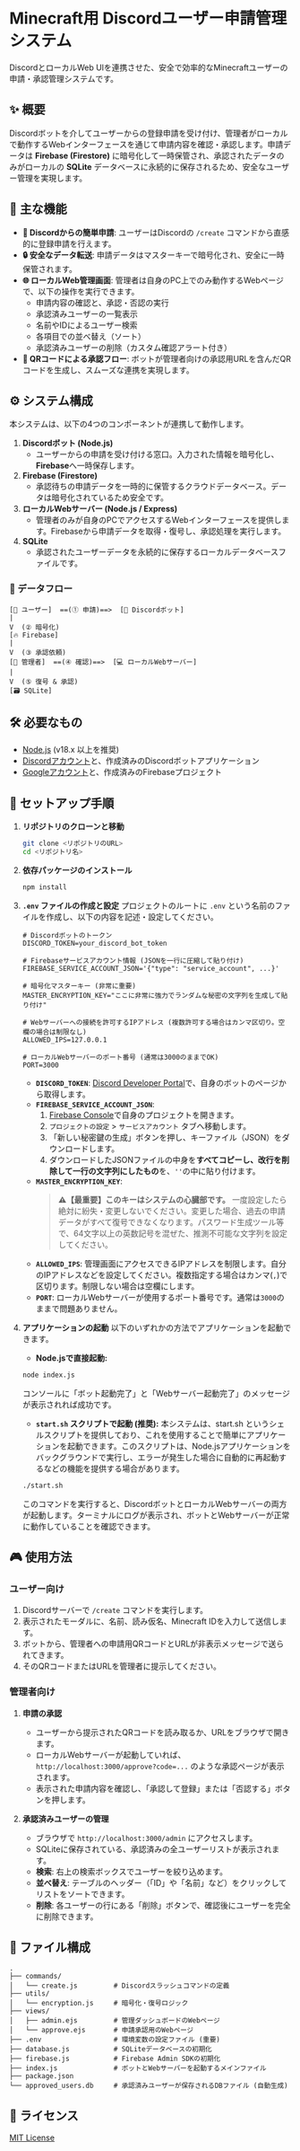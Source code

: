 # Minecraft用 Discordユーザー申請管理システム

DiscordとローカルWeb UIを連携させた、安全で効率的なMinecraftユーザーの申請・承認管理システムです。

## ✨ 概要

Discordボットを介してユーザーからの登録申請を受け付け、管理者がローカルで動作するWebインターフェースを通じて申請内容を確認・承認します。申請データは **Firebase (Firestore)** に暗号化して一時保管され、承認されたデータのみがローカルの **SQLite** データベースに永続的に保存されるため、安全なユーザー管理を実現します。

## 🚀 主な機能

- **🤖 Discordからの簡単申請**: ユーザーはDiscordの `/create` コマンドから直感的に登録申請を行えます。
- **🔒 安全なデータ転送**: 申請データはマスターキーで暗号化され、安全に一時保管されます。
- **🌐 ローカルWeb管理画面**: 管理者は自身のPC上でのみ動作するWebページで、以下の操作を実行できます。
  - 申請内容の確認と、承認・否認の実行
  - 承認済みユーザーの一覧表示
  - 名前やIDによるユーザー検索
  - 各項目での並べ替え（ソート）
  - 承認済みユーザーの削除（カスタム確認アラート付き）
- **🔗 QRコードによる承認フロー**: ボットが管理者向けの承認用URLを含んだQRコードを生成し、スムーズな連携を実現します。

## ⚙️ システム構成

本システムは、以下の4つのコンポーネントが連携して動作します。

1.  **Discordボット (Node.js)**
    - ユーザーからの申請を受け付ける窓口。入力された情報を暗号化し、**Firebase**へ一時保存します。
2.  **Firebase (Firestore)**
    - 承認待ちの申請データを一時的に保管するクラウドデータベース。データは暗号化されているため安全です。
3.  **ローカルWebサーバー (Node.js / Express)**
    - 管理者のみが自身のPCでアクセスするWebインターフェースを提供します。Firebaseから申請データを取得・復号し、承認処理を実行します。
4.  **SQLite**
    - 承認されたユーザーデータを永続的に保存するローカルデータベースファイルです。

### 🔄 データフロー
```
[👤 ユーザー]  ==(① 申請)==>  [🤖 Discordボット]
|
V  (② 暗号化)
[🔥 Firebase]
|
V  (③ 承認依頼)
[👑 管理者]  ==(④ 確認)==>  [💻 ローカルWebサーバー]
|
V  (⑤ 復号 & 承認)
[🗃️ SQLite]
```

## 🛠️ 必要なもの

- [Node.js](https://nodejs.org/) (v18.x 以上を推奨)
- [Discordアカウント](https://discord.com/)と、作成済みのDiscordボットアプリケーション
- [Googleアカウント](https://accounts.google.com/)と、作成済みのFirebaseプロジェクト

## 🚀 セットアップ手順

1.  **リポジトリのクローンと移動**
    ```bash
    git clone <リポジトリのURL>
    cd <リポジトリ名>
    ```

2.  **依存パッケージのインストール**
    ```bash
    npm install
    ```

3.  **`.env` ファイルの作成と設定**
    プロジェクトのルートに `.env` という名前のファイルを作成し、以下の内容を記述・設定してください。

    ```env
    # Discordボットのトークン
    DISCORD_TOKEN=your_discord_bot_token

    # Firebaseサービスアカウント情報 (JSONを一行に圧縮して貼り付け)
    FIREBASE_SERVICE_ACCOUNT_JSON='{"type": "service_account", ...}'

    # 暗号化マスターキー (非常に重要)
    MASTER_ENCRYPTION_KEY="ここに非常に強力でランダムな秘密の文字列を生成して貼り付け"
    
    # Webサーバーへの接続を許可するIPアドレス (複数許可する場合はカンマ区切り。空欄の場合は制限なし)
    ALLOWED_IPS=127.0.0.1

    # ローカルWebサーバーのポート番号 (通常は3000のままでOK)
    PORT=3000
    ```

    - **`DISCORD_TOKEN`**: [Discord Developer Portal](https://discord.com/developers/applications)で、自身のボットのページから取得します。
    - **`FIREBASE_SERVICE_ACCOUNT_JSON`**:
        1.  [Firebase Console](https://console.firebase.google.com/)で自身のプロジェクトを開きます。
        2.  `プロジェクトの設定` > `サービスアカウント` タブへ移動します。
        3.  「新しい秘密鍵の生成」ボタンを押し、キーファイル（JSON）をダウンロードします。
        4.  ダウンロードしたJSONファイルの中身を**すべてコピーし、改行を削除して一行の文字列にしたもの**を、`''`の中に貼り付けます。
    - **`MASTER_ENCRYPTION_KEY`**:
        > **⚠️【最重要】このキーはシステムの心臓部です。**
        > 一度設定したら絶対に紛失・変更しないでください。変更した場合、過去の申請データがすべて復号できなくなります。パスワード生成ツール等で、64文字以上の英数記号を混ぜた、推測不可能な文字列を設定してください。
    - **`ALLOWED_IPS`**: 管理画面にアクセスできるIPアドレスを制限します。自分のIPアドレスなどを設定してください。複数指定する場合はカンマ(`,`)で区切ります。制限しない場合は空欄にします。
    - **`PORT`**: ローカルWebサーバーが使用するポート番号です。通常は`3000`のままで問題ありません。

4.  **アプリケーションの起動**
    以下のいずれかの方法でアプリケーションを起動できます。
    
    - **Node.jsで直接起動:**
    ```bash
    node index.js
    ```
    コンソールに「ボット起動完了」と「Webサーバー起動完了」のメッセージが表示されれば成功です。
    
    - **`start.sh` スクリプトで起動 (推奨):**
    本システムは、start.sh というシェルスクリプトを提供しており、これを使用することで簡単にアプリケーションを起動できます。このスクリプトは、Node.jsアプリケーションをバックグラウンドで実行し、エラーが発生した場合に自動的に再起動するなどの機能を提供する場合があります。
    ```bash
    ./start.sh
    ```
    このコマンドを実行すると、DiscordボットとローカルWebサーバーの両方が起動します。ターミナルにログが表示され、ボットとWebサーバーが正常に動作していることを確認できます。
    
## 🎮 使用方法

### ユーザー向け

1.  Discordサーバーで `/create` コマンドを実行します。
2.  表示されたモーダルに、名前、読み仮名、Minecraft IDを入力して送信します。
3.  ボットから、管理者への申請用QRコードとURLが非表示メッセージで送られてきます。
4.  そのQRコードまたはURLを管理者に提示してください。

### 管理者向け

1.  **申請の承認**
    - ユーザーから提示されたQRコードを読み取るか、URLをブラウザで開きます。
    - ローカルWebサーバーが起動していれば、`http://localhost:3000/approve?code=...` のような承認ページが表示されます。
    - 表示された申請内容を確認し、「承認して登録」または「否認する」ボタンを押します。

2.  **承認済みユーザーの管理**
    - ブラウザで `http://localhost:3000/admin` にアクセスします。
    - SQLiteに保存されている、承認済みの全ユーザーリストが表示されます。
    - **検索**: 右上の検索ボックスでユーザーを絞り込めます。
    - **並べ替え**: テーブルのヘッダー（「ID」や「名前」など）をクリックしてリストをソートできます。
    - **削除**: 各ユーザーの行にある「削除」ボタンで、確認後にユーザーを完全に削除できます。

## 📁 ファイル構成
```
.
├── commands/
│   └── create.js         # Discordスラッシュコマンドの定義
├── utils/
│   └── encryption.js     # 暗号化・復号ロジック
├── views/
│   ├── admin.ejs         # 管理ダッシュボードのWebページ
│   └── approve.ejs       # 申請承認用のWebページ
├── .env                  # 環境変数の設定ファイル (重要)
├── database.js           # SQLiteデータベースの初期化
├── firebase.js           # Firebase Admin SDKの初期化
├── index.js              # ボットとWebサーバーを起動するメインファイル
├── package.json
└── approved_users.db     # 承認済みユーザーが保存されるDBファイル (自動生成)
```

## 📄 ライセンス

[MIT License](LICENSE)
